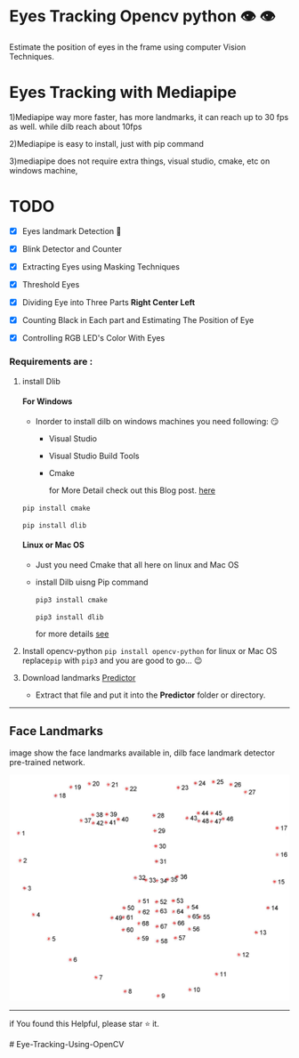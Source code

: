  # Eyes Tracking Opencv python 👁️ 👁️
 
 Estimate the position of eyes in the frame using computer Vision Techniques.
 
 
 # Eyes Tracking with Mediapipe
 
 
 1)Mediapipe way more faster, has more landmarks, it can reach up to 30 fps as well. while dilb reach about 10fps
 
 2)Mediapipe is easy to install, just with pip command
 
 3)mediapipe does not require extra things, visual studio, cmake, etc on windows machine,
 
 # TODO
- [x] Eyes landmark Detection :eyes:
- [x] Blink Detector and Counter
- [x] Extracting Eyes using Masking Techniques
- [x] Threshold Eyes
- [x] Dividing Eye into Three Parts **Right Center Left**
- [x] Counting Black in Each part and Estimating The Position of Eye
- [x] Controlling RGB LED's Color With Eyes
 
 
 ### Requirements are :

1. install Dlib

   #### For Windows

   - Inorder to install dilb on windows machines you need following: :smirk:

     - Visual Studio
     - Visual Studio Build Tools
     - Cmake

       for More Detail check out this Blog post. [here](https://medium.com/analytics-vidhya/how-to-install-dlib-library-for-python-in-windows-10-57348ba1117f)

   `pip install cmake `

   `pip install dlib`

   #### Linux or Mac OS

   - Just you need Cmake that all here on linux and Mac OS
   - install Dilb uisng Pip command

     `pip3 install cmake`

     `pip3 install dlib`

     for more details [see](https://www.pyimagesearch.com/2018/01/22/install-dlib-easy-complete-guide/)

2. Install opencv-python
   `pip install opencv-python`
   for linux or Mac OS replace`pip` with `pip3` and you are good to go... :wink:

3. Download landmarks [Predictor](https://github.com/davisking/dlib-models/blob/master/shape_predictor_68_face_landmarks.dat.bz2)
   - Extract that file and put it into the **Predictor** folder or directory.

---

## Face Landmarks

image show the face landmarks available in, dilb face landmark detector pre-trained network.

<img src="faceLandmarks.jpg" alt="Landmark Image">

---

if You found this Helpful, please star :star: it.
 
#   E y e - T r a c k i n g - U s i n g - O p e n C V 
 
 